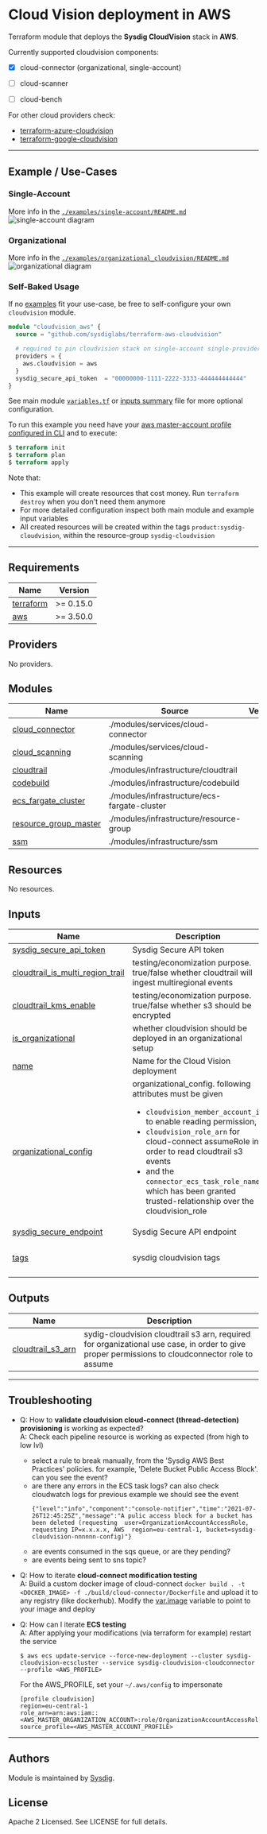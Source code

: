 # Cloud Vision deployment in AWS

Terraform module that deploys the **Sysdig CloudVision** stack in **AWS**.

Currently supported cloudvision components:
- [X] cloud-connector (organizational, single-account)
- [ ] cloud-scanner
- [ ] cloud-bench


For other cloud providers check:
- [terraform-azure-cloudvision](https://github.com/sysdiglabs/terraform-azurerm-cloudvision)
- [terraform-google-cloudvision](https://github.com/sysdiglabs/terraform-google-cloudvision)

---

## Example / Use-Cases

### Single-Account

More info in the [`./examples/single-account/README.md`](examples/single-account/README.md)
![single-account diagram](examples/single-account/diagram-single.png)

###  Organizational

More info in the [`./examples/organizational_cloudvision/README.md`](examples/organizational/README.md)
![organizational diagram](examples/organizational/diagram-org.png)


### Self-Baked Usage

If no [examples](./examples) fit your use-case, be free to self-configure your own `cloudvision` module.

```terraform
module "cloudvision_aws" {
  source = "github.com/sysdiglabs/terraform-aws-cloudvision"

  # required to pin cloudvision stack on single-account single-provider
  providers = {
    aws.cloudvision = aws
  }
  sysdig_secure_api_token  = "00000000-1111-2222-3333-444444444444"
}

```
See main module [`variables.tf`](./variables.tf) or [inputs summary](./README.md#inputs) file for more optional configuration.

To run this example you need have your [aws master-account profile configured in CLI](https://docs.aws.amazon.com/cli/latest/userguide/cli-configure-profiles.html) and to execute:
```terraform
$ terraform init
$ terraform plan
$ terraform apply
```

Note that:
- This example will create resources that cost money. Run `terraform destroy` when you don't need them anymore
- For more detailed configuration inspect both main module and example input variables
- All created resources will be created within the tags `product:sysdig-cloudvision`, within the resource-group `sysdig-cloudvision`



---

<!-- BEGINNING OF PRE-COMMIT-TERRAFORM DOCS HOOK -->
## Requirements

| Name | Version |
|------|---------|
| <a name="requirement_terraform"></a> [terraform](#requirement\_terraform) | >= 0.15.0 |
| <a name="requirement_aws"></a> [aws](#requirement\_aws) | >= 3.50.0 |

## Providers

No providers.

## Modules

| Name | Source | Version |
|------|--------|---------|
| <a name="module_cloud_connector"></a> [cloud\_connector](#module\_cloud\_connector) | ./modules/services/cloud-connector |  |
| <a name="module_cloud_scanning"></a> [cloud\_scanning](#module\_cloud\_scanning) | ./modules/services/cloud-scanning |  |
| <a name="module_cloudtrail"></a> [cloudtrail](#module\_cloudtrail) | ./modules/infrastructure/cloudtrail |  |
| <a name="module_codebuild"></a> [codebuild](#module\_codebuild) | ./modules/infrastructure/codebuild |  |
| <a name="module_ecs_fargate_cluster"></a> [ecs\_fargate\_cluster](#module\_ecs\_fargate\_cluster) | ./modules/infrastructure/ecs-fargate-cluster |  |
| <a name="module_resource_group_master"></a> [resource\_group\_master](#module\_resource\_group\_master) | ./modules/infrastructure/resource-group |  |
| <a name="module_ssm"></a> [ssm](#module\_ssm) | ./modules/infrastructure/ssm |  |

## Resources

No resources.

## Inputs

| Name | Description | Type | Default | Required |
|------|-------------|------|---------|:--------:|
| <a name="input_sysdig_secure_api_token"></a> [sysdig\_secure\_api\_token](#input\_sysdig\_secure\_api\_token) | Sysdig Secure API token | `string` | n/a | yes |
| <a name="input_cloudtrail_is_multi_region_trail"></a> [cloudtrail\_is\_multi\_region\_trail](#input\_cloudtrail\_is\_multi\_region\_trail) | testing/economization purpose. true/false whether cloudtrail will ingest multiregional events | `bool` | `true` | no |
| <a name="input_cloudtrail_kms_enable"></a> [cloudtrail\_kms\_enable](#input\_cloudtrail\_kms\_enable) | testing/economization purpose. true/false whether s3 should be encrypted | `bool` | `true` | no |
| <a name="input_is_organizational"></a> [is\_organizational](#input\_is\_organizational) | whether cloudvision should be deployed in an organizational setup | `bool` | `false` | no |
| <a name="input_name"></a> [name](#input\_name) | Name for the Cloud Vision deployment | `string` | `"sysdig-cloudvision"` | no |
| <a name="input_organizational_config"></a> [organizational\_config](#input\_organizational\_config) | organizational\_config. following attributes must be given<br><ul><li>`cloudvision_member_account_id` to enable reading permission,</li><li>`cloudvision_role_arn` for cloud-connect assumeRole in order to read cloudtrail s3 events</li><li>and the `connector_ecs_task_role_name` which has been granted trusted-relationship over the cloudvision\_role</li></ul> | <pre>object({<br>    cloudvision_member_account_id = string<br>    cloudvision_role_arn          = string<br>    connector_ecs_task_role_name  = string<br>  })</pre> | <pre>{<br>  "cloudvision_member_account_id": null,<br>  "cloudvision_role_arn": null,<br>  "connector_ecs_task_role_name": null<br>}</pre> | no |
| <a name="input_sysdig_secure_endpoint"></a> [sysdig\_secure\_endpoint](#input\_sysdig\_secure\_endpoint) | Sysdig Secure API endpoint | `string` | `"https://secure.sysdig.com"` | no |
| <a name="input_tags"></a> [tags](#input\_tags) | sysdig cloudvision tags | `map(string)` | <pre>{<br>  "product": "sysdig-cloudvision"<br>}</pre> | no |

## Outputs

| Name | Description |
|------|-------------|
| <a name="output_cloudtrail_s3_arn"></a> [cloudtrail\_s3\_arn](#output\_cloudtrail\_s3\_arn) | sydig-cloudvision cloudtrail s3 arn, required for organizational use case, in order to give proper permissions to cloudconnector role to assume |
<!-- END OF PRE-COMMIT-TERRAFORM DOCS HOOK -->

---
## Troubleshooting

- Q: How to **validate cloudvision cloud-connect (thread-detection) provisioning** is working as expected?<br/>
  A: Check each pipeline resource is working as expected (from high to low lvl)
    - select a rule to break manually, from the 'Sysdig AWS Best Practices' policies. for example, 'Delete Bucket Public Access Block'. can you see the event?
    - are there any errors in the ECS task logs? can also check cloudwatch logs
      for previous example we should see the event
      ```
      {"level":"info","component":"console-notifier","time":"2021-07-26T12:45:25Z","message":"A pulic access block for a bucket has been deleted (requesting  user=OrganizationAccountAccessRole, requesting IP=x.x.x.x, AWS  region=eu-central-1, bucket=sysdig-cloudvision-nnnnnn-config)"}
      ```
    - are events consumed in the sqs queue, or are they pending?
    - are events being sent to sns topic?


- Q: How to iterate **cloud-connect modification testing**
  <br/>A: Build a custom docker image of cloud-connect `docker build . -t <DOCKER_IMAGE> -f ./build/cloud-connector/Dockerfile` and upload it to any registry (like dockerhub).
  Modify the [var.image](modules/services/cloud-connector/variables.tf) variable to point to your image and deploy


- Q: How can I iterate **ECS testing**
  <br/>A: After applying your modifications (vía terraform for example) restart the service
    ```
    $ aws ecs update-service --force-new-deployment --cluster sysdig-cloudvision-ecscluster --service sysdig-cloudvision-cloudconnector --profile <AWS_PROFILE>
    ```

  For the AWS_PROFILE, set your `~/.aws/config` to impersonate
    ```
    [profile cloudvision]
    region=eu-central-1
    role_arn=arn:aws:iam::<AWS_MASTER_ORGANIZATION_ACCOUNT>:role/OrganizationAccountAccessRole
    source_profile=<AWS_MASTER_ACCOUNT_PROFILE>
    ```


---

## Authors

Module is maintained by [Sysdig](https://sysdig.com).

## License

Apache 2 Licensed. See LICENSE for full details.
